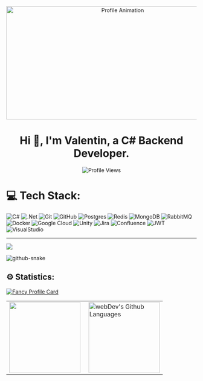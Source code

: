 <div align="center">
    <img src="https://user-images.githubusercontent.com/74038190/225813708-98b745f2-7d22-48cf-9150-083f1b00d6c9.gif" alt="Profile Animation" width="600" height="300">
</div>

<div align="center">
    <h1>Hi 👋, I'm Valentin, a C# Backend Developer.</h1>
</div>

<p align="center">
    <img src="https://komarev.com/ghpvc/?username=valentinedfl&label=Profile%20views&color=0e75b6&style=flat" alt="Profile Views">
</p>

# 💻 Tech Stack:
![C#](https://img.shields.io/badge/c%23-%23239120.svg?style=for-the-badge&logo=csharp&logoColor=white) ![.Net](https://img.shields.io/badge/.NET-5C2D91?style=for-the-badge&logo=.net&logoColor=white) ![Git](https://img.shields.io/badge/git-%23F05033.svg?style=for-the-badge&logo=git&logoColor=white) ![GitHub](https://img.shields.io/badge/github-%23121011.svg?style=for-the-badge&logo=github&logoColor=white) ![Postgres](https://img.shields.io/badge/postgres-%23316192.svg?style=for-the-badge&logo=postgresql&logoColor=white) ![Redis](https://img.shields.io/badge/redis-%23DD0031.svg?style=for-the-badge&logo=redis&logoColor=white) 
![MongoDB](https://img.shields.io/badge/MongoDB-4EA94B?style=for-the-badge&logo=mongodb&logoColor=white)
![RabbitMQ](https://img.shields.io/badge/rabbitmq-FF6600?style=for-the-badge&logo=rabbitmq&logoColor=white) ![Docker](https://img.shields.io/badge/docker-%230db7ed.svg?style=for-the-badge&logo=docker&logoColor=white) ![Google Cloud](https://img.shields.io/badge/GoogleCloud-%234285F4.svg?style=for-the-badge&logo=google-cloud&logoColor=white) ![Unity](https://img.shields.io/badge/unity-%23000000.svg?style=for-the-badge&logo=unity&logoColor=white)
![Jira](https://img.shields.io/badge/jira-%230A0FFF.svg?style=for-the-badge&logo=jira&logoColor=white) ![Confluence](https://img.shields.io/badge/confluence-%23172BF4.svg?style=for-the-badge&logo=confluence&logoColor=white)
![JWT](https://img.shields.io/badge/JWT-black?style=for-the-badge&logo=JSON%20web%20tokens)![VisualStudio](https://img.shields.io/badge/Visual_Studio-5C2D91?style=for-the-badge&logo=visual%20studio&logoColor=white)

---
[![](https://visitcount.itsvg.in/api?id=ValentineDFL&icon=0&color=0)](https://visitcount.itsvg.in)

<picture>
  <source media="(prefers-color-scheme: dark)" srcset="https://raw.githubusercontent.com/tobiasmeyhoefer/tobiasmeyhoefer/output/github-snake-dark.svg" />
  <source media="(prefers-color-scheme: light)" srcset="https://raw.githubusercontent.com/tobiasmeyhoefer/tobiasmeyhoefer/output/github-snake.svg" />
  <img alt="github-snake" src="https://raw.githubusercontent.com/tobiasmeyhoefer/tobiasmeyhoefer/output/github-snake.svg" />
</picture>

## ⚙️ Statistics:

[![Fancy Profile Card](https://fancy-readme-stats.vercel.app/api?username=ValentineDFL&theme=forest_winter&footer=&show_icons=true&title=ValentineDFL&description=Backend-developer&include_all_commits=true&show_icons=true)](https://github.com/maximjsx/fancy-readme-stats)

<table>
  <tr>
    <td>
     <img height="188px" align="Left" src="https://github-profile-summary-cards.vercel.app/api/cards/profile-details?username=ValentineDFL&theme=github_dark"/>
    </td>
    <td>
      <img height="188px" align="right" alt="webDev's Github Languages" src="http://github-profile-summary-cards.vercel.app/api/cards/repos-per-language?username=ValentineDFL&theme=github_dark&exclude={exclude}" />
    </td>
  </tr>
</table>

